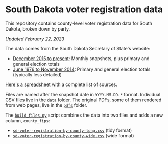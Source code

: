 # South Dakota voter registration data
This repository contains county-level voter registration data for South Dakota, broken down by party.

_Updated February 22, 2023_

The data comes from the South Dakota Secretary of State's website:
- [December 2015 to present](https://sdsos.gov/elections-voting/upcoming-elections/voter-registration-totals/voter-registration-by-county.aspx): Monthly snapshots, plus primary and general election totals
- [June 1976 to November 2014](https://sdsos.gov/elections-voting/election-resources/election-history/election-history-search.aspx): Primary and general election totals (typically less detailed)

[Here's a spreadsheet](https://docs.google.com/spreadsheets/d/10pmZWif5diKq39cQDo4G5NTov3Y5k_FZ-7pHfBYpAJg/edit?usp=sharing) with a complete list of sources.

Files are named after the snapshot date in `YYYY-MM-DD.*` format. Individual CSV files live in the [`data`](data) folder. The original PDFs, some of them rendered from web pages, live in the [`pdfs`](pdfs) folder.

The [`build_files.py`](build_files.py) script combines the data into two files and adds a new column, `county_fips`:
- [`sd-voter-registration-by-county-long.csv`](sd-voter-registration-by-county-long.csv) (tidy format)
- [`sd-voter-registration-by-county-wide.csv`](sd-voter-registration-by-county-wide.csv) (wide format)